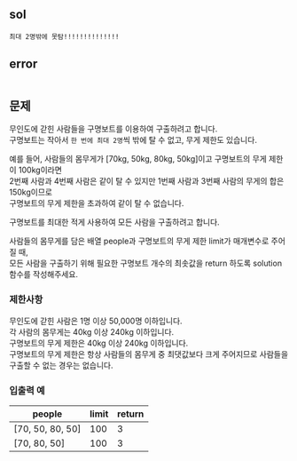 ## sol
```
최대 2명밖에 못탐!!!!!!!!!!!!!!
```
## error
```
```
## 문제
무인도에 갇힌 사람들을 구명보트를 이용하여 구출하려고 합니다.  
구명보트는 작아서 `한 번에 최대 2명`씩 밖에 탈 수 없고, 무게 제한도 있습니다.  
  
예를 들어, 사람들의 몸무게가 [70kg, 50kg, 80kg, 50kg]이고 구명보트의 무게 제한이 100kg이라면  
2번째 사람과 4번째 사람은 같이 탈 수 있지만 1번째 사람과 3번째 사람의 무게의 합은 150kg이므로  
구명보트의 무게 제한을 초과하여 같이 탈 수 없습니다.  
  
구명보트를 최대한 적게 사용하여 모든 사람을 구출하려고 합니다.  
  
사람들의 몸무게를 담은 배열 people과 구명보트의 무게 제한 limit가 매개변수로 주어질 때,  
모든 사람을 구출하기 위해 필요한 구명보트 개수의 최솟값을 return 하도록 solution 함수를 작성해주세요.  
  
### 제한사항
무인도에 갇힌 사람은 1명 이상 50,000명 이하입니다.  
각 사람의 몸무게는 40kg 이상 240kg 이하입니다.  
구명보트의 무게 제한은 40kg 이상 240kg 이하입니다.  
구명보트의 무게 제한은 항상 사람들의 몸무게 중 최댓값보다 크게 주어지므로 사람들을 구출할 수 없는 경우는 없습니다.  
  
### 입출력 예
| people           | limit | return |
| ---------------- | ----- | ------ |
| [70, 50, 80, 50] | 100   | 3      |
| [70, 80, 50]     | 100   | 3      |
